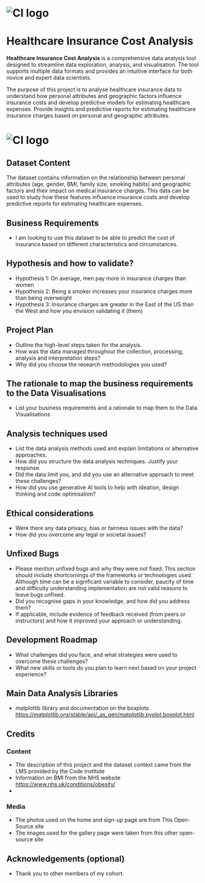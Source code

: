 # ![CI logo](https://codeinstitute.s3.amazonaws.com/fullstack/ci_logo_small.png)

# Healthcare Insurance Cost Analysis

**Healthcare Insurance Cost Analysis** is a comprehensive data analysis tool designed to streamline data exploration, analysis, and visualisation. The tool supports multiple data formats and provides an intuitive interface for both novice and expert data scientists.

The purpose of this project is to analyse healthcare insurance data to understand how personal attributes and geographic factors influence insurance costs and develop predictive models for estimating healthcare expenses. Provide insights and predictive reports for estimating healthcare insurance charges based on personal and geographic attributes.

# ![CI logo](https://codeinstitute.s3.amazonaws.com/fullstack/ci_logo_small.png)

## Dataset Content

The dataset contains information on the relationship between personal attributes (age, gender, BMI, family size, smoking habits) and geographic factors and their impact on medical insurance charges. This data can be used to study how these features influence insurance costs and develop predictive reports for estimating healthcare expenses.

## Business Requirements

-   I am looking to use this dataset to be able to predict the cost of insurance based on different characteristics and circumstances.

## Hypothesis and how to validate?

-   Hypothesis 1: On average, men pay more in insurance charges than women
-   Hypothesis 2: Being a smoker increases your insurance charges more than being overweight
-   Hypothesis 3: Insurance charges are greater in the East of the US than the West
    and how you envision validating it (them)

## Project Plan

-   Outline the high-level steps taken for the analysis.
-   How was the data managed throughout the collection, processing, analysis and interpretation steps?
-   Why did you choose the research methodologies you used?

## The rationale to map the business requirements to the Data Visualisations

-   List your business requirements and a rationale to map them to the Data Visualisations

## Analysis techniques used

-   List the data analysis methods used and explain limitations or alternative approaches.
-   How did you structure the data analysis techniques. Justify your response.
-   Did the data limit you, and did you use an alternative approach to meet these challenges?
-   How did you use generative AI tools to help with ideation, design thinking and code optimisation?

## Ethical considerations

-   Were there any data privacy, bias or fairness issues with the data?
-   How did you overcome any legal or societal issues?

## Unfixed Bugs

-   Please mention unfixed bugs and why they were not fixed. This section should include shortcomings of the frameworks or technologies used. Although time can be a significant variable to consider, paucity of time and difficulty understanding implementation are not valid reasons to leave bugs unfixed.
-   Did you recognise gaps in your knowledge, and how did you address them?
-   If applicable, include evidence of feedback received (from peers or instructors) and how it improved your approach or understanding.

## Development Roadmap

-   What challenges did you face, and what strategies were used to overcome these challenges?
-   What new skills or tools do you plan to learn next based on your project experience?

## Main Data Analysis Libraries

-   matplotlib library and documentation on the boxplots https://matplotlib.org/stable/api/_as_gen/matplotlib.pyplot.boxplot.html

## Credits

### Content

-   The description of this project and the dataset context came from the LMS provided by the Code Institute
-   Information on BMI from the NHS website https://www.nhs.uk/conditions/obesity/
-

### Media

-   The photos used on the home and sign-up page are from This Open-Source site
-   The images used for the gallery page were taken from this other open-source site

## Acknowledgements (optional)

-   Thank you to other members of my cohort.
